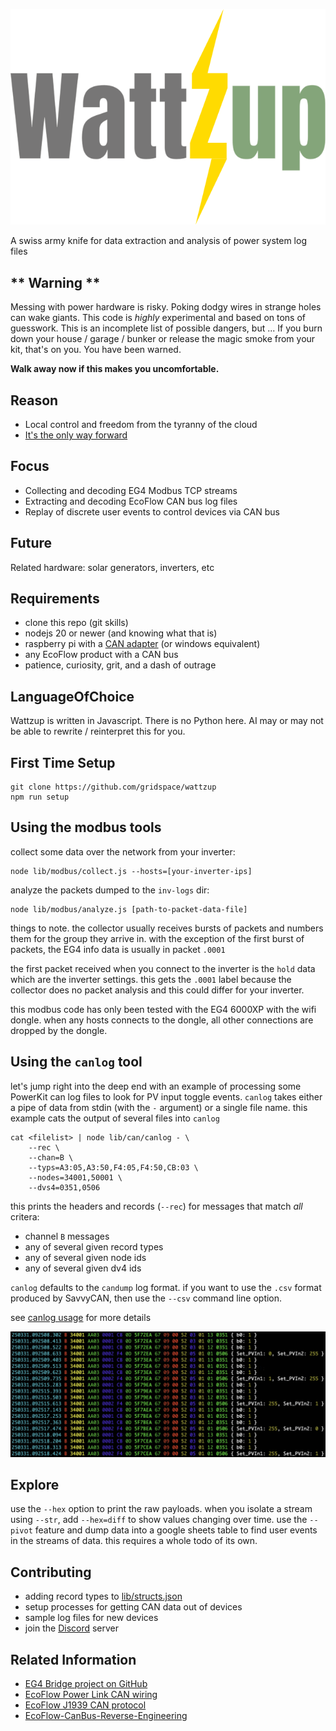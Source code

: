 ![WattZup](./docs/wattzup.svg)

A swiss army knife for data extraction and analysis of power system log files

## ** Warning **

Messing with power hardware is risky.
Poking dodgy wires in strange holes can wake giants.
This code is *highly* experimental and based on tons of guesswork.
This is an incomplete list of possible dangers, but ...
If you burn down your house / garage / bunker or release the magic smoke from your kit, that's on you.
You have been warned.

**Walk away now if this makes you uncomfortable.**

## Reason

* Local control and freedom from the tyranny of the cloud
* [It's the only way forward](https://forum.grid.space/t/ecoflow-powerkit-canbus-hack/2457/1)

## Focus

* Collecting and decoding EG4 Modbus TCP streams
* Extracting and decoding EcoFlow CAN bus log files
* Replay of discrete user events to control devices via CAN bus

## Future

Related hardware: solar generators, inverters, etc

## Requirements

* clone this repo (git skills)
* nodejs 20 or newer (and knowing what that is)
* raspberry pi with a [CAN adapter](https://www.amazon.com/dp/B08942X9QB) (or windows equivalent)
* any EcoFlow product with a CAN bus
* patience, curiosity, grit, and a dash of outrage

## LanguageOfChoice

Wattzup is written in Javascript. There is no Python here. AI may or may not
be able to rewrite / reinterpret this for you.

## First Time Setup

```
git clone https://github.com/gridspace/wattzup
npm run setup
```

## Using the modbus tools

collect some data over the network from your inverter:
```
node lib/modbus/collect.js --hosts=[your-inverter-ips]
```

analyze the packets dumped to the `inv-logs` dir:
```
node lib/modbus/analyze.js [path-to-packet-data-file]
```

things to note. the collector usually receives bursts of packets and
numbers them for the group they arrive in. with the exception of the first
burst of packets, the EG4 info data is usually in packet `.0001`

the first packet received when you connect to the inverter is the `hold` data
which are the inverter settings. this gets the `.0001` label because the
collector does no packet analysis and this could differ for your inverter.

this modbus code has only been tested with the EG4 6000XP with the wifi dongle.
when any hosts connects to the dongle, all other connections are dropped by the dongle.


## Using the `canlog` tool

let's jump right into the deep end with an example of processing some PowerKit can log files to look for PV input toggle events. `canlog` takes either a pipe of data from stdin (with the `-` argument) or a single file name. this example cats the output of several files into `canlog`

```
cat <filelist> | node lib/can/canlog - \
    --rec \
    --chan=B \
    --typs=A3:05,A3:50,F4:05,F4:50,CB:03 \
    --nodes=34001,50001 \
    --dvs4=0351,0506
```

this prints the headers and records (`--rec`) for messages that match *all* critera:
* channel `B` messages
* any of several given record types
* any of several given node ids
* any of several given dv4 ids

`canlog` defaults to the `candump` log format. if you want to use the `.csv` format produced by SavvyCAN, then use the `--csv` command line option.

see [canlog usage](./docs/canlog-usage.md) for more details

![canlog example output](./docs/canlog-example.png)

## Explore

use the `--hex` option to print the raw payloads.
when you isolate a stream using `--str`, add `--hex=diff` to show values changing over time.
use the `--pivot` feature and dump data into a google sheets table to find user events in the streams of data. this requires a whole todo of its own.

## Contributing

* adding record types to [lib/structs.json](lib/structs.json)
* setup processes for getting CAN data out of devices
* sample log files for new devices
* join the [Discord](https://discord.gg/CCrNc8akyF) server

## Related Information

* [EG4 Bridge project on GitHub](https://github.com/jaredmauch/eg4-bridge)
* [EcoFlow Power Link CAN wiring](https://manuals.ecoflow.com/us/product/power-link?lang=en_US)
* [EcoFlow J1939 CAN protocol](https://websiteoss.ecoflow.com/cms/upload/2024/11/13/EcoFlow%20J1939%20Protocol_V1.02_20241112_1731460673096.pdf)
* [EcoFlow-CanBus-Reverse-Engineering](https://github.com/bulldog5046/EcoFlow-CanBus-Reverse-Engineering)
